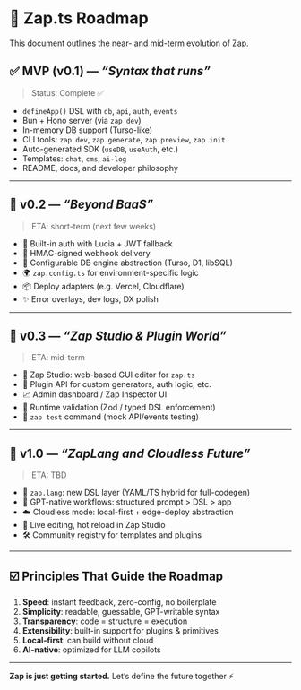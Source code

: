 # 🚧 Zap.ts Roadmap

This document outlines the near- and mid-term evolution of Zap.

## ✅ MVP (v0.1) — *“Syntax that runs”*
> Status: Complete ✅

- `defineApp()` DSL with `db`, `api`, `auth`, `events`
- Bun + Hono server (via `zap dev`)
- In-memory DB support (Turso-like)
- CLI tools: `zap dev`, `zap generate`, `zap preview`, `zap init`
- Auto-generated SDK (`useDB`, `useAuth`, etc.)
- Templates: `chat`, `cms`, `ai-log`
- README, docs, and developer philosophy

---

## 🧩 v0.2 — *“Beyond BaaS”*
> ETA: short-term (next few weeks)

- 🔐 Built-in auth with Lucia + JWT fallback
- 🔁 HMAC-signed webhook delivery
- 🧱 Configurable DB engine abstraction (Turso, D1, libSQL)
- 🌍 `zap.config.ts` for environment-specific logic
- 📦 Deploy adapters (e.g. Vercel, Cloudflare)
- ✨ Error overlays, dev logs, DX polish

---

## 🧠 v0.3 — *“Zap Studio & Plugin World”*
> ETA: mid-term

- 🎨 Zap Studio: web-based GUI editor for `zap.ts`
- 🔌 Plugin API for custom generators, auth logic, etc.
- 📈 Admin dashboard / Zap Inspector UI
- 🎯 Runtime validation (Zod / typed DSL enforcement)
- 🧪 `zap test` command (mock API/events testing)

---

## 🔮 v1.0 — *“ZapLang and Cloudless Future”*
> ETA: TBD

- 🧬 `zap.lang`: new DSL layer (YAML/TS hybrid for full-codegen)
- 🤖 GPT-native workflows: structured prompt > DSL > app
- ☁️ Cloudless mode: local-first + edge-deploy abstraction
- 🔄 Live editing, hot reload in Zap Studio
- 🛠 Community registry for templates and plugins

---

## ☑️ Principles That Guide the Roadmap

1. **Speed**: instant feedback, zero-config, no boilerplate
2. **Simplicity**: readable, guessable, GPT-writable syntax
3. **Transparency**: code = structure = execution
4. **Extensibility**: built-in support for plugins & primitives
5. **Local-first**: can build without cloud
6. **AI-native**: optimized for LLM copilots

---

**Zap is just getting started.**
Let’s define the future together ⚡️
